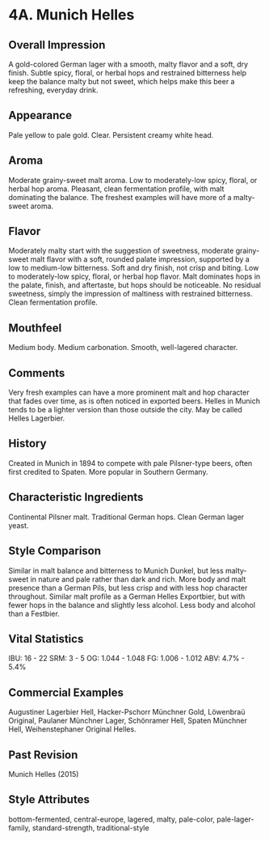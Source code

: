 # 4A. Munich Helles

## Overall Impression

A gold-colored German lager with a smooth, malty flavor and a soft, dry finish. Subtle spicy, floral, or herbal hops and restrained bitterness help keep the balance malty but not sweet, which helps make this beer a refreshing, everyday drink.

## Appearance

Pale yellow to pale gold. Clear. Persistent creamy white head.

## Aroma

Moderate grainy-sweet malt aroma. Low to moderately-low spicy, floral, or herbal hop aroma. Pleasant, clean fermentation profile, with malt dominating the balance. The freshest examples will have more of a malty-sweet aroma.

## Flavor

Moderately malty start with the suggestion of sweetness, moderate grainy-sweet malt flavor with a soft, rounded palate impression, supported by a low to medium-low bitterness. Soft and dry finish, not crisp and biting. Low to moderately-low spicy, floral, or herbal hop flavor. Malt dominates hops in the palate, finish, and aftertaste, but hops should be noticeable. No residual sweetness, simply the impression of maltiness with restrained bitterness. Clean fermentation profile.

## Mouthfeel

Medium body. Medium carbonation. Smooth, well-lagered character.

## Comments

Very fresh examples can have a more prominent malt and hop character that fades over time, as is often noticed in exported beers. Helles in Munich tends to be a lighter version than those outside the city. May be called Helles Lagerbier.

## History

Created in Munich in 1894 to compete with pale Pilsner-type beers, often first credited to Spaten. More popular in Southern Germany.

## Characteristic Ingredients

Continental Pilsner malt. Traditional German hops. Clean German lager yeast.

## Style Comparison

Similar in malt balance and bitterness to Munich Dunkel, but less malty-sweet in nature and pale rather than dark and rich. More body and malt presence than a German Pils, but less crisp and with less hop character throughout. Similar malt profile as a German Helles Exportbier, but with fewer hops in the balance and slightly less alcohol. Less body and alcohol than a Festbier.

## Vital Statistics

IBU: 16 - 22
SRM: 3 - 5
OG: 1.044 - 1.048
FG: 1.006 - 1.012
ABV: 4.7% - 5.4%

## Commercial Examples

Augustiner Lagerbier Hell, Hacker-Pschorr Münchner Gold, Löwenbraü Original, Paulaner Münchner Lager, Schönramer Hell, Spaten Münchner Hell, Weihenstephaner Original Helles.

## Past Revision

Munich Helles (2015)

## Style Attributes

bottom-fermented, central-europe, lagered, malty, pale-color, pale-lager-family, standard-strength, traditional-style